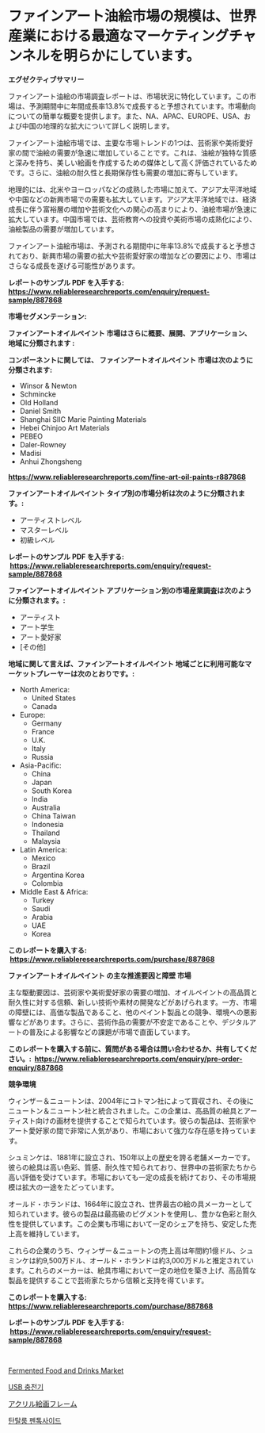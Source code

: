 <p><h1>ファインアート油絵市場の規模は、世界産業における最適なマーケティングチャンネルを明らかにしています。</h1></p><p><strong>エグゼクティブサマリー</strong></p>
<p><p>ファインアート油絵の市場調査レポートは、市場状況に特化しています。この市場は、予測期間中に年間成長率13.8%で成長すると予想されています。市場動向についての簡単な概要を提供します。また、NA、APAC、EUROPE、USA、および中国の地理的な拡大について詳しく説明します。</p><p>ファインアート油絵市場では、主要な市場トレンドの1つは、芸術家や美術愛好家の間で油絵の需要が急速に増加していることです。これは、油絵が独特な質感と深みを持ち、美しい絵画を作成するための媒体として高く評価されているためです。さらに、油絵の耐久性と長期保存性も需要の増加に寄与しています。</p><p>地理的には、北米やヨーロッパなどの成熟した市場に加えて、アジア太平洋地域や中国などの新興市場での需要も拡大しています。アジア太平洋地域では、経済成長に伴う富裕層の増加や芸術文化への関心の高まりにより、油絵市場が急速に拡大しています。中国市場では、芸術教育への投資や美術市場の成熟化により、油絵製品の需要が増加しています。</p><p>ファインアート油絵市場は、予測される期間中に年率13.8%で成長すると予想されており、新興市場の需要の拡大や芸術愛好家の増加などの要因により、市場はさらなる成長を遂げる可能性があります。</p></p>
<p><strong>レポートのサンプル PDF を入手する: <a href="https://www.reliableresearchreports.com/enquiry/request-sample/887868">https://www.reliableresearchreports.com/enquiry/request-sample/887868</a></strong></p>
<p><strong>市場セグメンテーション:</strong></p>
<p><strong> ファインアートオイルペイント 市場はさらに概要、展開、アプリケーション、地域に分類されます :</strong></p>
<p><strong>コンポーネントに関しては、 ファインアートオイルペイント 市場は次のように分類されます: &nbsp;</strong></p>
<p><ul><li>Winsor & Newton</li><li>Schmincke</li><li>Old Holland</li><li>Daniel Smith</li><li>Shanghai SIIC Marie Painting Materials</li><li>Hebei Chinjoo Art Materials</li><li>PEBEO</li><li>Daler-Rowney</li><li>Madisi</li><li>Anhui Zhongsheng</li></ul></p>
<p><strong><a href="https://www.reliableresearchreports.com/fine-art-oil-paints-r887868">https://www.reliableresearchreports.com/fine-art-oil-paints-r887868</a></strong></p>
<p><strong> ファインアートオイルペイント タイプ別の市場分析は次のように分類されます。:</strong></p>
<p><ul><li>アーティストレベル</li><li>マスターレベル</li><li>初級レベル</li></ul></p>
<p><strong>レポートのサンプル PDF を入手する: &nbsp;<a href="https://www.reliableresearchreports.com/enquiry/request-sample/887868">https://www.reliableresearchreports.com/enquiry/request-sample/887868</a></strong></p>
<p><strong> ファインアートオイルペイント アプリケーション別の市場産業調査は次のように分類されます。:</strong></p>
<p><ul><li>アーティスト</li><li>アート学生</li><li>アート愛好家</li><li>[その他]</li></ul></p>
<p><strong>地域に関して言えば、ファインアートオイルペイント 地域ごとに利用可能なマーケットプレーヤーは次のとおりです。:</strong></p>
<p><ul>
    <li>
        North America:
        <ul>
            <li>United States</li>
            <li>Canada</li>
        </ul>
    </li>
    <li>
        Europe:
        <ul>
            <li>Germany</li>
            <li>France</li>
            <li>U.K.</li>
            <li>Italy</li>
            <li>Russia</li>
        </ul>
    </li>
    <li>
        Asia-Pacific:
        <ul>
            <li>China</li>
            <li>Japan</li>
            <li>South Korea</li>
            <li>India</li>
            <li>Australia</li>
            <li>China Taiwan</li>
            <li>Indonesia</li>
            <li>Thailand</li>
            <li>Malaysia</li>
        </ul>
    </li>
    <li>
        Latin America:
        <ul>
            <li>Mexico</li>
            <li>Brazil</li>
            <li>Argentina Korea</li>
            <li>Colombia</li>
        </ul>
    </li>
    <li>
        Middle East & Africa:
        <ul>
            <li>Turkey</li>
            <li>Saudi</li>
            <li>Arabia</li>
            <li>UAE</li>
            <li>Korea</li>
        </ul>
    </li>
    </ul></p>
<p><strong>このレポートを購入する: &nbsp;<a href="https://www.reliableresearchreports.com/purchase/887868">https://www.reliableresearchreports.com/purchase/887868</a></strong></p>
<p><strong>ファインアートオイルペイント の主な推進要因と障壁 市場</strong></p>
<p><p>主な駆動要因は、芸術家や美術愛好家の需要の増加、オイルペイントの高品質と耐久性に対する信頼、新しい技術や素材の開発などがあげられます。一方、市場の障壁には、高価な製品であること、他のペイント製品との競争、環境への悪影響などがあります。さらに、芸術作品の需要が不安定であることや、デジタルアートの普及による影響などの課題が市場で直面しています。</p></p>
<p><strong>このレポートを購入する前に、質問がある場合は問い合わせるか、共有してください。:&nbsp; <a href="https://www.reliableresearchreports.com/enquiry/pre-order-enquiry/887868">https://www.reliableresearchreports.com/enquiry/pre-order-enquiry/887868</a></strong></p>
<p><strong>競争環境</strong></p>
<p><p>ウィンザー＆ニュートンは、2004年にコトマン社によって買収され、その後にニュートン＆ニュートン社と統合されました。この企業は、高品質の絵具とアーティスト向けの画材を提供することで知られています。彼らの製品は、芸術家やアート愛好家の間で非常に人気があり、市場において強力な存在感を持っています。</p><p>シュミンケは、1881年に設立され、150年以上の歴史を誇る老舗メーカーです。彼らの絵具は高い色彩、質感、耐久性で知られており、世界中の芸術家たちから高い評価を受けています。市場においても一定の成長を続けており、その市場規模は拡大の一途をたどっています。</p><p>オールド・ホランドは、1664年に設立され、世界最古の絵の具メーカーとして知られています。彼らの製品は最高級のピグメントを使用し、豊かな色彩と耐久性を提供しています。この企業も市場において一定のシェアを持ち、安定した売上高を維持しています。</p><p>これらの企業のうち、ウィンザー＆ニュートンの売上高は年間約1億ドル、シュミンケは約9,500万ドル、オールド・ホランドは約3,000万ドルと推定されています。これらのメーカーは、絵具市場において一定の地位を築き上げ、高品質な製品を提供することで芸術家たちから信頼と支持を得ています。</p></p>
<p><strong>このレポートを購入する: &nbsp; <a href="https://www.reliableresearchreports.com/purchase/887868">https://www.reliableresearchreports.com/purchase/887868</a></strong></p>
<p><strong>レポートのサンプル PDF を入手する: &nbsp;<a href="https://www.reliableresearchreports.com/enquiry/request-sample/887868">https://www.reliableresearchreports.com/enquiry/request-sample/887868</a></strong><strong></strong></p>
<p>&nbsp;</p>
<p><p><a href="https://github.com/Airanohannonzb68e5pb53oc1/Market-Research-Report-List-1/blob/main/fermented-food-and-drinks-market.md">Fermented Food and Drinks Market</a></p><p><a href="https://github.com/TimmyMann6767/Market-Research-Report-List-1/blob/main/983373817613.md">USB 충전기</a></p><p><a href="https://github.com/AriMuller2009/Market-Research-Report-List-1/blob/main/945934518847.md">アクリル絵画フレーム</a></p><p><a href="https://github.com/JeromeRtyau89966/Market-Research-Report-List-1/blob/main/886896517614.md">탄탈룸 펜톡사이드</a></p></p>
